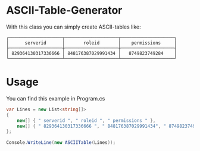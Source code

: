 # ASCII-Table-Generator
With this class you can simply create ASCII-tables like:

```
┌────────────────────┬────────────────────┬────────────────────┐
│      serverid      │       roleid       │    permissions     │
├────────────────────┼────────────────────┼────────────────────┤
│ 829364130317336666 │ 848176387029991434 │   8749823749284    │
└────────────────────┴────────────────────┴────────────────────┘
```

# Usage
You can find this example in Program.cs

```cs
var Lines = new List<string[]>
{
    new[] { " serverid ", " roleid ", " permissions " },
    new[] { " 829364130317336666 ", " 848176387029991434", " 8749823749284 " }
};
        
Console.WriteLine(new ASCIITable(Lines));
```
